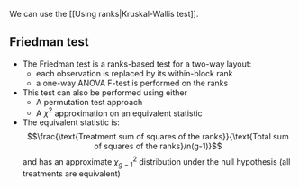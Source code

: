 We can use the [[Using ranks|Kruskal-Wallis test]].

## Friedman test
- The Friedman test is a ranks-based test for a two-way layout:
	- each observation is replaced by its within-block rank
	- a one-way ANOVA F-test is performed on the ranks
- This test can also be performed using either
	- A permutation test approach
	- A $\chi^2$ approximation on an equivalent statistic
- The equivalent statistic is: $$\frac{\text{Treatment sum of squares of the ranks}}{\text{Total sum of squares of the ranks}/n(g-1)}$$
and has an approximate $\chi^2_{g-1}$ distribution under the null hypothesis (all treatments are equivalent)